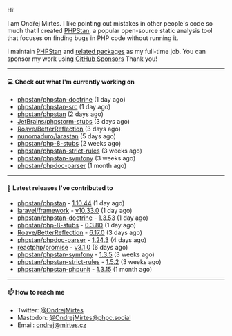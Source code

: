 Hi!

I am Ondřej Mirtes. I like pointing out mistakes in other people's code so much that I created [PHPStan](https://phpstan.org/), a popular open-source static analysis tool that focuses on finding bugs in PHP code without running it.

I maintain [PHPStan](https://github.com/phpstan/phpstan) and [related packages](https://github.com/phpstan/) as my full-time job. You can sponsor my work using [GitHub Sponsors](https://github.com/sponsors/ondrejmirtes) Thank you!

---

#### 💻 Check out what I'm currently working on

- [phpstan/phpstan-doctrine](https://github.com/phpstan/phpstan-doctrine) (1 day ago)
- [phpstan/phpstan-src](https://github.com/phpstan/phpstan-src) (1 day ago)
- [phpstan/phpstan](https://github.com/phpstan/phpstan) (2 days ago)
- [JetBrains/phpstorm-stubs](https://github.com/JetBrains/phpstorm-stubs) (3 days ago)
- [Roave/BetterReflection](https://github.com/Roave/BetterReflection) (3 days ago)
- [nunomaduro/larastan](https://github.com/nunomaduro/larastan) (5 days ago)
- [phpstan/php-8-stubs](https://github.com/phpstan/php-8-stubs) (2 weeks ago)
- [phpstan/phpstan-strict-rules](https://github.com/phpstan/phpstan-strict-rules) (3 weeks ago)
- [phpstan/phpstan-symfony](https://github.com/phpstan/phpstan-symfony) (3 weeks ago)
- [phpstan/phpdoc-parser](https://github.com/phpstan/phpdoc-parser) (1 month ago)

---

#### 🔭 Latest releases I've contributed to

- [phpstan/phpstan](https://github.com/phpstan/phpstan) - [1.10.44](https://github.com/phpstan/phpstan/releases/tag/1.10.44) (1 day ago)
- [laravel/framework](https://github.com/laravel/framework) - [v10.33.0](https://github.com/laravel/framework/releases/tag/v10.33.0) (1 day ago)
- [phpstan/phpstan-doctrine](https://github.com/phpstan/phpstan-doctrine) - [1.3.53](https://github.com/phpstan/phpstan-doctrine/releases/tag/1.3.53) (1 day ago)
- [phpstan/php-8-stubs](https://github.com/phpstan/php-8-stubs) - [0.3.80](https://github.com/phpstan/php-8-stubs/releases/tag/0.3.80) (1 day ago)
- [Roave/BetterReflection](https://github.com/Roave/BetterReflection) - [6.17.0](https://github.com/Roave/BetterReflection/releases/tag/6.17.0) (3 days ago)
- [phpstan/phpdoc-parser](https://github.com/phpstan/phpdoc-parser) - [1.24.3](https://github.com/phpstan/phpdoc-parser/releases/tag/1.24.3) (4 days ago)
- [reactphp/promise](https://github.com/reactphp/promise) - [v3.1.0](https://github.com/reactphp/promise/releases/tag/v3.1.0) (6 days ago)
- [phpstan/phpstan-symfony](https://github.com/phpstan/phpstan-symfony) - [1.3.5](https://github.com/phpstan/phpstan-symfony/releases/tag/1.3.5) (3 weeks ago)
- [phpstan/phpstan-strict-rules](https://github.com/phpstan/phpstan-strict-rules) - [1.5.2](https://github.com/phpstan/phpstan-strict-rules/releases/tag/1.5.2) (3 weeks ago)
- [phpstan/phpstan-phpunit](https://github.com/phpstan/phpstan-phpunit) - [1.3.15](https://github.com/phpstan/phpstan-phpunit/releases/tag/1.3.15) (1 month ago)

---

#### 📫 How to reach me

- Twitter: [@OndrejMirtes](https://twitter.com/ondrejmirtes)
- Mastodon: [@OndrejMirtes@phpc.social](https://phpc.social/@OndrejMirtes)
- Email: [ondrej@mirtes.cz](mailto:ondrej@mirtes.cz)
